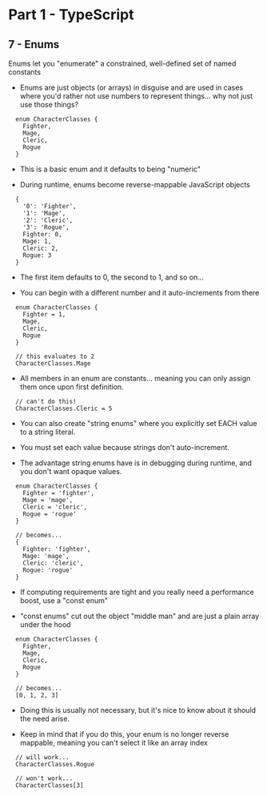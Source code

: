 # Part 1 - TypeScript
## 7 - Enums

Enums let you "enumerate" a constrained, well-defined set of named constants

* Enums are just objects (or arrays) in disguise and are used in cases where you'd rather not use numbers to represent things... why not just use those things?
```
  enum CharacterClasses {
    Fighter,
    Mage,
    Cleric,
    Rogue
  }
```
* This is a basic enum and it defaults to being "numeric"

* During runtime, enums become reverse-mappable JavaScript objects
```
  { 
    '0': 'Fighter',
    '1': 'Mage',
    '2': 'Cleric',
    '3': 'Rogue',
    Fighter: 0,
    Mage: 1,
    Cleric: 2,
    Rogue: 3
  }
```

* The first item defaults to 0, the second to 1, and so on...

* You can begin with a different number and it auto-increments from there
```
  enum CharacterClasses {
    Fighter = 1,
    Mage,
    Cleric,
    Rogue
  }

  // this evaluates to 2
  CharacterClasses.Mage
```
* All members in an enum are constants... meaning you can only assign them once upon first definition.
```
  // can't do this!
  CharacterClasses.Cleric = 5
```

* You can also create "string enums" where you explicitly set EACH value to a string literal.

* You must set each value because strings don't auto-increment.

* The advantage string enums have is in debugging during runtime, and you don't want opaque values.
```
  enum CharacterClasses {
    Fighter = 'fighter',
    Mage = 'mage',
    Cleric = 'cleric',
    Rogue = 'rogue'
  }

  // becomes...
  {
    Fighter: 'fighter',
    Mage: 'mage',
    Cleric: 'cleric',
    Rogue: 'rogue'
  }
```
* If computing requirements are tight and you really need a performance boost, use a "const enum"

* "const enums" cut out the object "middle man" and are just a plain array under the hood
```
  enum CharacterClasses {
    Fighter,
    Mage,
    Cleric,
    Rogue
  }

  // becomes...
  [0, 1, 2, 3]
```
* Doing this is usually not necessary, but it's nice to know about it should the need arise.

* Keep in mind that if you do this, your enum is no longer reverse mappable, meaning you can't select it like an array index
```
  // will work...
  CharacterClasses.Rogue

  // won't work...
  CharacterClasses[3]
```

